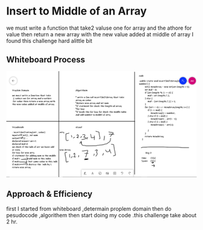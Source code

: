 # Insert to Middle of an Array

 we must write a function that take2 valuse one for array and the athore
 for value then return a new array with the new value added at middle of array
 I found this challenge hard alittle bit

## Whiteboard Process

![image](../img/challenge2.PNG)

## Approach & Efficiency

first I started from whiteboard ,determain proplem domain then do pesudocode ,algorithem then start doing my code .this challenge take about 2 hr.